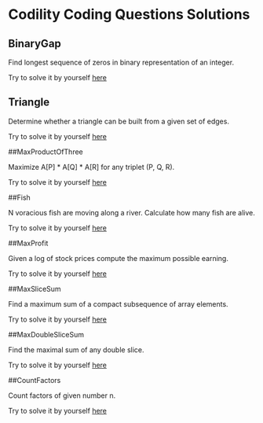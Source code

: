 # Codility Coding Questions Solutions

## BinaryGap

Find longest sequence of zeros in binary representation of an integer.

Try to solve it by yourself 
[here](https://codility.com/demo/take-sample-test/binary_gap/ "BinaryGap Codility Test")

## Triangle

Determine whether a triangle can be built from a given set of edges.

Try to solve it by yourself 
[here](https://codility.com/demo/take-sample-test/triangle/ "Triangle Codility Test")

##MaxProductOfThree

Maximize A[P] * A[Q] * A[R] for any triplet (P, Q, R).

Try to solve it by yourself 
[here](https://codility.com/demo/take-sample-test/max_product_of_three/ "MaxProductOfThree Codility Test")

##Fish

N voracious fish are moving along a river. Calculate how many fish are alive.

Try to solve it by yourself 
[here](https://codility.com/demo/take-sample-test/fish/ "Fish Codility Test")

##MaxProfit

Given a log of stock prices compute the maximum possible earning.

Try to solve it by yourself 
[here](https://codility.com/demo/take-sample-test/max_profit/ "MaxProfit Codility Test")

##MaxSliceSum

Find a maximum sum of a compact subsequence of array elements.

Try to solve it by yourself 
[here](https://codility.com/demo/take-sample-test/max_slice_sum/ "MaxDoubleSliceSum Codility Test")


##MaxDoubleSliceSum

Find the maximal sum of any double slice.

Try to solve it by yourself 
[here](https://codility.com/demo/take-sample-test/max_double_slice_sum/ "MaxDoubleSliceSum Codility Test")

##CountFactors

Count factors of given number n.

Try to solve it by yourself 
[here](https://codility.com/demo/take-sample-test/count_factors/ "CountFactors Codility Test")
